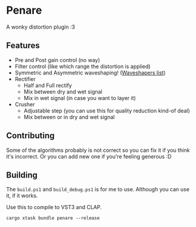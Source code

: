 # Penare

A wonky distortion plugin :3 

## Features
- Pre and Post gain control (no way)
- Filter control (like which range the distortion is applied)
- Symmetric and Asymmetric waveshaping! ([Waveshapers list](https://github.com/azur1s/penare/wiki/Waveshapers))
- Rectifier
  - Half and Full rectify
  - Mix between dry and wet signal
  - Mix in wet signal (in case you want to layer it)
- Crusher
  - Adjustable step (you can use this for quality reduction kind-of deal)
  - Mix between or in dry and wet signal

## Contributing
Some of the algorithms probably is not correct so you can fix it if you think it's incorrect. Or you can add new one if you're feeling generous :D

## Building

The `build.ps1` and `build_debug.ps1` is for me to use. Although you can use it, if it works.

Use this to compile to VST3 and CLAP.

```shell
cargo xtask bundle penare --release
```
